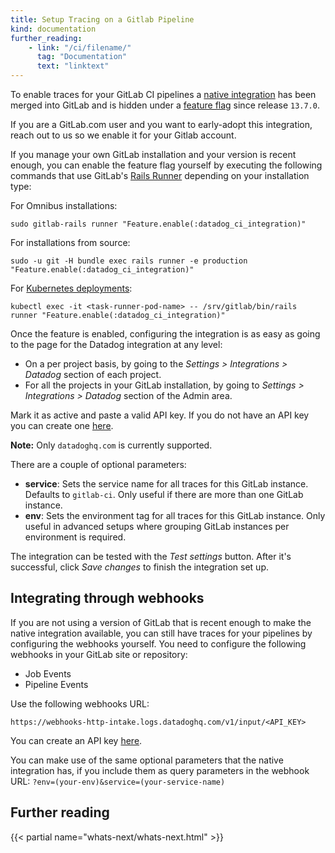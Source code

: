 ```yaml
---
title: Setup Tracing on a Gitlab Pipeline
kind: documentation
further_reading:
    - link: "/ci/filename/"
      tag: "Documentation"
      text: "linktext"
---
```



To enable traces for your GitLab CI pipelines a [native integration][1] has been merged into GitLab and is hidden under a [feature flag][2] since release `13.7.0`.

If you are a GitLab.com user and you want to early-adopt this integration, reach out to us so we enable it for your Gitlab account.

If you manage your own GitLab installation and your version is recent enough, you can enable the feature flag yourself by executing the following commands that use GitLab's [Rails Runner][3] depending on your installation type:

For Omnibus installations:
```
sudo gitlab-rails runner "Feature.enable(:datadog_ci_integration)"
```
For installations from source:
```
sudo -u git -H bundle exec rails runner -e production "Feature.enable(:datadog_ci_integration)"
```
For [Kubernetes deployments][4]:
```
kubectl exec -it <task-runner-pod-name> -- /srv/gitlab/bin/rails runner "Feature.enable(:datadog_ci_integration)"
```

Once the feature is enabled, configuring the integration is as easy as going to the page for the Datadog integration at any level:
- On a per project basis, by going to the *Settings > Integrations > Datadog* section of each project.
- For all the projects in your GitLab installation, by going to *Settings > Integrations > Datadog* section of the Admin area.

Mark it as active and paste a valid API key. If you do not have an API key you can create one [here][5].

__Note:__ Only `datadoghq.com` is currently supported.

There are a couple of optional parameters:
- __service__: Sets the service name for all traces for this GitLab instance. Defaults to `gitlab-ci`. Only useful if there are more than one GitLab instance.
- __env__: Sets the environment tag for all traces for this GitLab instance. Only useful in advanced setups where grouping GitLab instances per environment is required.

The integration can be tested with the *Test settings* button. After it's successful, click *Save changes* to finish the integration set up.


## Integrating through webhooks

If you are not using a version of GitLab that is recent enough to make the native integration available, you can still have traces for your pipelines by configuring the webhooks yourself. You need to configure the following webhooks in your GitLab site or repository:
- Job Events
- Pipeline Events

Use the following webhooks URL:
```
https://webhooks-http-intake.logs.datadoghq.com/v1/input/<API_KEY>
```
You can create an API key [here][5].

You can make use of the same optional parameters that the native integration has, if you include them as query parameters in the webhook URL: `?env=(your-env)&service=(your-service-name)`

## Further reading

{{< partial name="whats-next/whats-next.html" >}}

[1]: https://gitlab.com/gitlab-org/gitlab/-/merge_requests/46564
[2]: https://docs.gitlab.com/ee/administration/feature_flags.html
[3]: https://docs.gitlab.com/ee/administration/operations/rails_console.html#using-the-rails-runner
[4]: https://docs.gitlab.com/ee/administration/troubleshooting/kubernetes_cheat_sheet.html#gitlab-specific-kubernetes-information
[5]: https://app.datadoghq.com/account/settings#api
